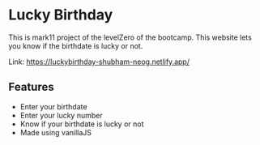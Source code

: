 # Lucky Birthday

This is mark11 project of the levelZero of the bootcamp. This website lets you know if the birthdate is lucky or not.

Link: https://luckybirthday-shubham-neog.netlify.app/

## Features

- Enter your birthdate
- Enter your lucky number
- Know if your birthdate is lucky or not
- Made using vanillaJS
